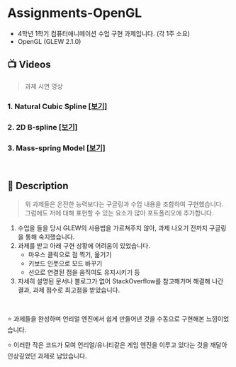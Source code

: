 # Assignments-OpenGL
+ 4학년 1학기 컴퓨터애니메이션 수업 구현 과제입니다. (각 1주 소요)
+ OpenGL (GLEW 2.1.0)

## 📺 Videos
> 과제 시연 영상

### 1. Natural Cubic Spline [[보기]](https://youtu.be/nJwooRCnCSk)
### 2. 2D B-spline [[보기]](https://youtu.be/pX4Am11O-Eo)
### 3. Mass-spring Model [[보기]](https://youtu.be/ygh9u9M_QoQ)
<br/>

## 📄 Description
> 위 과제들은 온전한 능력보다는 구글링과 수업 내용을 조합하여 구현했습니다.
> 그럼에도 저에 대해 표현할 수 있는 요소가 많아 포트폴리오에 추가합니다.

1. 수업을 들을 당시 GLEW의 사용법을 가르쳐주지 않아, 과제 나오기 전까지 구글링을 통해 숙지했습니다.
2. 과제를 받고 아래 구현 상황에 어려움이 있었습니다.
    + 마우스 클릭으로 점 찍기, 옮기기
    + 키보드 인풋으로 모드 바꾸기
    + 선으로 연결된 점을 움직여도 유지시키기 등
3. 자세히 설명된 문서나 블로그가 없어 StackOverflow를 참고해가며 해결해 나간 결과, 과제 점수로 최고점을 받았습니다.

<br/>

⭐ 과제들을 완성하며 언리얼 엔진에서 쉽게 만들어낸 것을 수동으로 구현해본 느낌이었습니다. 

⭐ 이러한 작은 코드가 모여 언리얼/유니티같은 게임 엔진을 이루고 있다는 것을 깨달아 인상깊었던 과제로 남았습니다.
